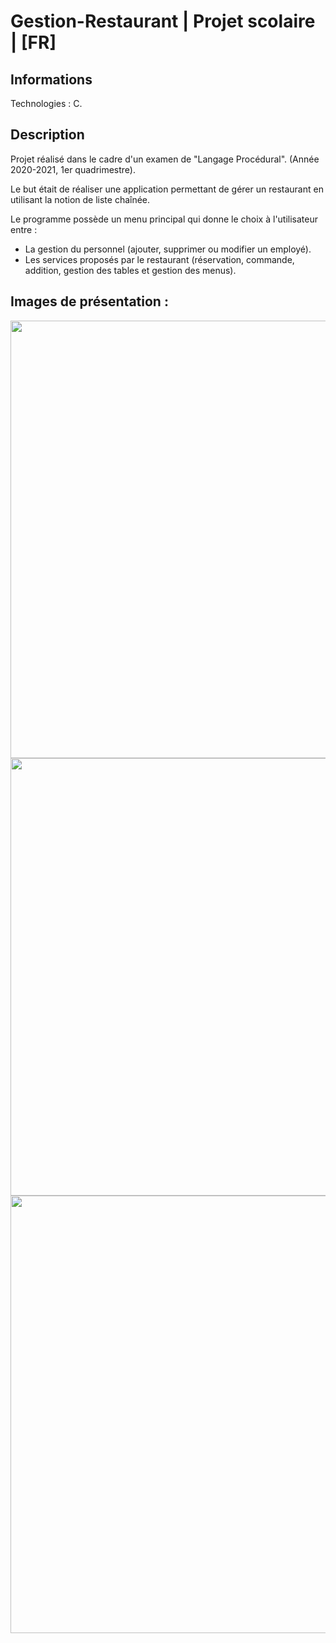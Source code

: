 # Gestion-Restaurant | Projet scolaire | [FR]

## Informations

Technologies : C.

## Description

Projet réalisé dans le cadre d'un examen de "Langage Procédural". (Année 2020-2021, 1er quadrimestre).

Le but était de réaliser une application permettant de gérer un restaurant en utilisant la notion de liste chaînée.

Le programme possède un menu principal qui donne le choix à l'utilisateur entre :
- La gestion du personnel (ajouter, supprimer ou modifier un employé).
- Les services proposés par le restaurant (réservation, commande, addition, gestion des tables et gestion des menus).

## Images de présentation :
<div>
<img align=top src="https://github.com/damien-auversack/Langage_C_2Bi1a_Q1/blob/master/presentation_pictures/picture_01.png" width="700px">
<img align=top src="https://github.com/damien-auversack/Langage_C_2Bi1a_Q1/blob/master/presentation_pictures/picture_02.png" width="700px">
<img align=top src="https://github.com/damien-auversack/Langage_C_2Bi1a_Q1/blob/master/presentation_pictures/picture_03.png" width="700px">
</div>
